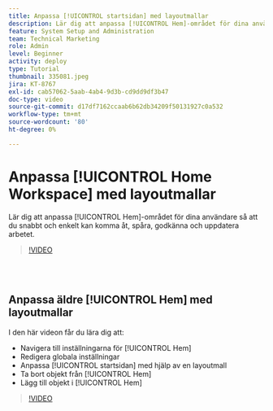 ```yaml
---
title: Anpassa [!UICONTROL startsidan] med layoutmallar
description: Lär dig att anpassa [!UICONTROL Hem]-området för dina användare så att du snabbt och enkelt kan komma åt, spåra, godkänna och uppdatera arbetet.
feature: System Setup and Administration
team: Technical Marketing
role: Admin
level: Beginner
activity: deploy
type: Tutorial
thumbnail: 335081.jpeg
jira: KT-8767
exl-id: cab57062-5aab-4ab4-9d3b-cd9dd9df3b47
doc-type: video
source-git-commit: d17df7162ccaab6b62db34209f50131927c0a532
workflow-type: tm+mt
source-wordcount: '80'
ht-degree: 0%

---
```


# Anpassa [!UICONTROL Home Workspace] med layoutmallar

Lär dig att anpassa [!UICONTROL Hem]-området för dina användare så att du snabbt och enkelt kan komma åt, spåra, godkänna och uppdatera arbetet.

>[!VIDEO](https://video.tv.adobe.com/v/3432780/?quality=12&learn=on&enablevpops&captions=swe)

<br>
</br>

## Anpassa äldre [!UICONTROL Hem] med layoutmallar

I den här videon får du lära dig att:

* Navigera till inställningarna för [!UICONTROL Hem]
* Redigera globala inställningar
* Anpassa [!UICONTROL startsidan] med hjälp av en layoutmall
* Ta bort objekt från [!UICONTROL Hem]
* Lägg till objekt i [!UICONTROL Hem]

>[!VIDEO](https://video.tv.adobe.com/v/3432316/?quality=12&learn=on&enablevpops&captions=swe)
